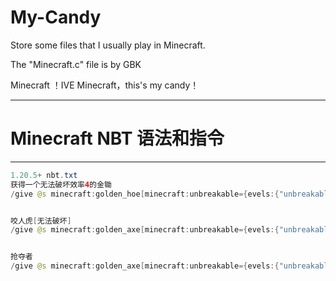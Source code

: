 # My-Candy
Store some files that I usually play in Minecraft.

The "Minecraft.c" file is by GBK

Minecraft ！IVE Minecraft，this's my candy！

------


# Minecraft NBT 语法和指令

------



```java
1.20.5+ nbt.txt
获得一个无法破坏效率4的金锄
/give @s minecraft:golden_hoe[minecraft:unbreakable={evels:{"unbreakable":1b}},minecraft:enchantments={"efficiency":4}] <数量>


咬人虎[无法破坏]
/give @s minecraft:golden_axe[minecraft:unbreakable={evels:{"unbreakable":1b}},minecraft:enchantments={"sharpness":255}]


抢夺者
/give @s minecraft:golden_axe[minecraft:unbreakable={evels:{"unbreakable":1b}},minecraft:enchantments={"looting":128}]


```



